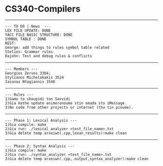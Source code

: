 # CS340-Compilers
---------------------------------
```
--- TO DO | News  ---
LEX FILE UPDATE: DONE
YACC FILE BASIC STRUCTURE: DONE
SYMBOL TABLE : DONE
REST:
George: add things to rules symbol table related
Stelios: Grammar rules 
Dajohn: Test and debug rules & conflicts
```
---------------------------------
```
--- Members ---
Georgios Zervos 3384;
Stylianos Michelakakis 3524
Iasonas Ntagiannis 3540
```
---------------------------------
```
--- Rules ---
1)Gamo to skoupidi ton Savvidi
2)Gia kathe update enimeronoume stin omada sto iMessage.
3)No code from other projects or internet (tha tin pioume).
```
---------------------------------
```
--- Phase 1: Lexical Analysis ---
1)Gia compile: make 
2)Gia run: ./lexical_analyzer <test_file_name>.txt
3)Gia delete temp arxeiwn(.cpp,lexan_results):make clean
```
---------------------------------
```
--- Phase 2: Syntax Analysis ---
1)Gia compile: make 
2)Gia run: ./syntax_analyzer <test_file_name>.txt 
3)Gia delete temp arxeiwn(.cpp,.output,syntax_analyzer):make clean
```
